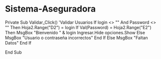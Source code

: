 # Sistema-Aseguradora
Private Sub Validar_Click()
'Validar Usuarios
If login <> "" And Password <> "" Then
Hoja2.Range("D2") = login
If Val(Password) = Hoja2.Range("E2") Then
   MsgBox "Bienvenido " & login
   Ingresar.Hide
   opciones.Show
Else
    MsgBox "Usuario o contraseña incorrectos"
   End If
Else
  MsgBox "Faltan Datos"
  End If
  

End Sub
